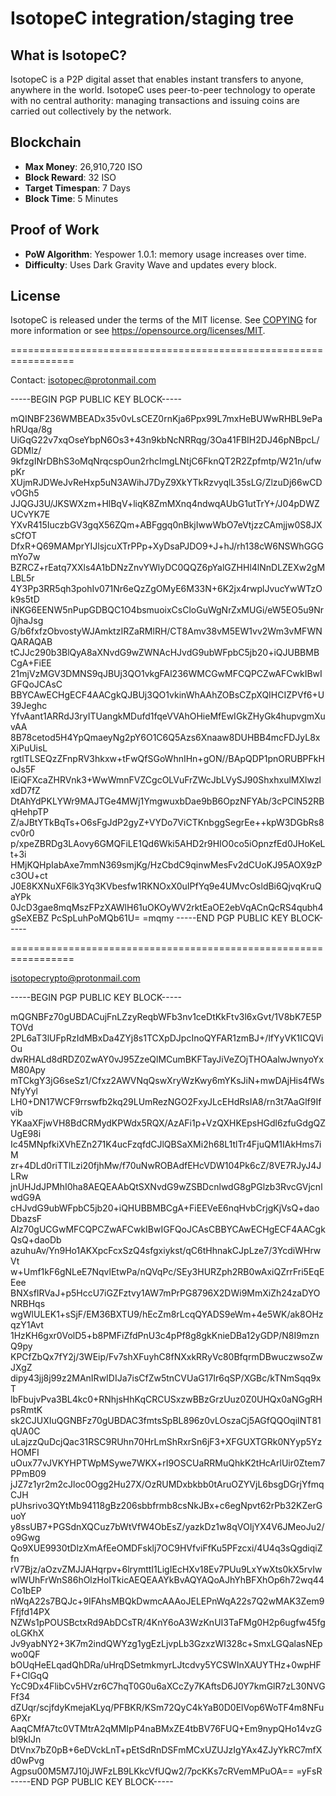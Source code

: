 IsotopeC integration/staging tree
==================================

What is IsotopeC?
--------------------
IsotopeC is a P2P digital asset that enables instant transfers to anyone, anywhere 
in the world.  IsotopeC uses peer-to-peer technology to operate with no central 
authority: managing transactions and issuing coins are carried out collectively 
by the network.

Blockchain
----------
- **Max Money**: 26,910,720 ISO
- **Block Reward**: 32 ISO
- **Target Timespan**: 7 Days
- **Block Time**: 5 Minutes

Proof of Work
-------------
- **PoW Algorithm**: Yespower 1.0.1: memory usage increases over time.
- **Difficulty**: Uses Dark Gravity Wave and updates every block.

License
-------
IsotopeC is released under the terms of the MIT license. See 
[COPYING](COPYING) for more information or see https://opensource.org/licenses/MIT.


=================================================================

Contact: isotopec@protonmail.com

-----BEGIN PGP PUBLIC KEY BLOCK-----

mQINBF236WMBEADx35v0vLsCEZ0rnKja6Ppx99L7mxHeBUWwRHBL9ePahRUqa/8g
UiGqG22v7xqOseYbpN6Os3+43n9kbNcNRRqg/3Oa41FBIH2DJ46pNBpcL/GDMlz/
9kfzgINrDBhS3oMqNrqcspOun2rhcImgLNtjC6FknQT2R2Zpfmtp/W21n/ufwpKr
XUjmRJDWeJvReHxp5uN3AWihJ7DyZ9XkYTkRzvyqlL35sLG/ZlzuDj66wCDvOGh5
JJQGJ3U/JKSWXzm+HlBqV+liqK8ZmMXnq4ndwqAUbG1utTrY+/J04pDWZUCvYK7E
YXvR415IuczbGV3gqX56ZQm+ABFggq0nBkjIwwWbO7eVtjzzCAmjjw0S8JXsCfOT
DfxR+Q69MAMprYIJlsjcuXTrPPp+XyDsaPJDO9+J+hJ/rh138cW6NSWhGGGmYo7w
BZRCZ+rEatq7XXls4A1bDNzZnvYWlyDC0QQZ6pYalGZHHl4lNnDLZEXw2gMLBL5r
4Y3Pp3RR5qh3pohIv071Nr6eQzZgOMyE6M33N+6K2jx4rwplJvucYwWTzOk9s5tD
iNKG6EENW5nPupGDBQC1O4bsmuoixCsCloGuWgNrZxMUGi/eW5EO5u9Nr0jhaJsg
G/b6fxfzObvostyWJAmktzIRZaRMlRH/CT8Amv38vM5EW1vv2Wm3vMFWNQARAQAB
tCJJc290b3BlQyA8aXNvdG9wZWNAcHJvdG9ubWFpbC5jb20+iQJUBBMBCgA+FiEE
21mjVzMGV3DMNS9qJBUj3QO1vkgFAl236WMCGwMFCQPCZwAFCwkIBwIGFQoJCAsC
BBYCAwECHgECF4AACgkQJBUj3QO1vkinWhAAhZOBsCZpXQIHCIZPVf6+U39Jeghc
YfvAant1ARRdJ3ryITUangkMDufd1fqeVVAhOHieMfEwIGkZHyGk4hupvgmXuvAA
8B78cetod5H4YpQmaeyNg2pY6O1C6Q5Azs6Xnaaw8DUHBB4mcFDJyL8xXiPuUisL
rgtlTLSEQzZFnpRV3hkxw+tFwQfSGoWhnIHn+gON//BApQDP1pnORUBPFkHoJs5F
IEiQFXcaZHRVnk3+WwWmnFVZCgcOLVuFrZWcJbLVySJ90ShxhxulMXlwzlxdD7fZ
DtAhYdPKLYWr9MAJTGe4MWj1YmgwuxbDae9bB6OpzNFYAb/3cPClN52RBqHehpTP
Z/aJBtYTkBqTs+O6sFgJdP2gyZ+VYDo7ViCTKnbggSegrEe++kpW3DGbRs8cv0r0
p/xpeZBRDg3LAovy6GMQFiLE1Qd6Wki5AHD2r9HIO0co5iOpnzfEd0JHoKeLt+3i
HMjKQHpIabAxe7mmN369smjKg/HzCbdC9qinwMesFv2dCUoKJ95AOX9zPc3OU+ct
J0E8KXNuXF6lk3Yq3KVbesfw1RKNOxX0uIPfYq9e4UMvcOsldBi6QjvqKruQaYPk
0JcD3gae8mqMszFPzXAWlH61uOKOyWV2rktEaOE2ebVqACnQcRS4qubh4gSeXEBZ
PcSpLuhPoMQb61U=
=mqmy
-----END PGP PUBLIC KEY BLOCK-----

=================================================================

isotopecrypto@protonmail.com

-----BEGIN PGP PUBLIC KEY BLOCK-----

mQGNBFz70gUBDACujFnLZzyReqbWFb3nv1ceDtKkFtv3l6xGvt/1V8bK7E5PTOVd
2PL6aT3lUFpRzIdMBxDa4ZYj8s1TCXpDJpcInoQYFAR1zmBJ+/lfYyVK1ICQViOu
dwRHALd8dRDZ0ZwAY0vJ95ZzeQlMCumBKFTayJiVeZOjTHOAalwJwnyoYxM80Apy
mTCkgY3jG6seSz1/Cfxz2AWVNqQswXryWzKwy6mYKsJiN+mwDAjHis4fWsNfyYyl
LH0+DN17WCF9rrswfb2kq29LUmRezNGO2FxyJLcEHdRsIA8/rn3t7AaGlf9Ifvib
YKaaXFjwVH8BdCRMydKPWdx5RQX/AzAFi1p+VzQXHKEpsHGdl6zfuGdgQZUgE98i
Ic45MNpfkiXVhEZn271K4ucFzqfdCJlQBSaXMi2h68L1tlTr4FjuQM1IAkHms7iM
zr+4DLd0riTTlLzi20fjhMw/f70uNwROBAdfEHcVDW104Pk6cZ/8VE7RJyJ4JLRw
jnUHJdJPMhI0ha8AEQEAAbQtSXNvdG9wZSBDcnlwdG8gPGlzb3RvcGVjcnlwdG9A
cHJvdG9ubWFpbC5jb20+iQHUBBMBCgA+FiEEVeE6nqHvbCrjgKjVsQ+daoDbazsF
Alz70gUCGwMFCQPCZwAFCwkIBwIGFQoJCAsCBBYCAwECHgECF4AACgkQsQ+daoDb
azuhuAv/Yn9Ho1AKXpcFcxSzQ4sfgxiykst/qC6tHhnakCJpLze7/3YcdiWHrwVt
w+Umf1kF6gNLeE7NqvlEtwPa/nQVqPc/SEy3HURZph2RB0wAxiQZrrFri5EqEEee
BNXsfIRVaJ+p5HccU7iGZFztvy1AW7mPrPG8796X2DWi9MmXiZh24zaDYONRBHqs
wgWlULEK1+sSjF/EM36BXTU9/hEcZm8rLcqQYADS9eWm+4e5WK/ak8OHzqzY1Avt
1HzKH6gxr0VolD5+b8PMFiZfdPnU3c4pPf8g8gkKnieDBa12yGDP/N8I9mznQ9py
KPCfZbQx7fY2j/3WEip/Fv7shXFuyhC8fNXxkRRyVc80BfqrmDBwuczwsoZwJXgZ
dipy43jj8j99z2MAnIRwIDIJa7isCfZw5tnCVUaG17Ir6qSP/XGBc/kTNmSqq9xT
lbFbujvPva3BL4kc0+RNhjsHhKqCRCUSxzwBBzGrzUuz0Z0UHQx0aNGgRHpsRmtK
sk2CJUXIuQGNBFz70gUBDAC3fmtsSpBL896z0vLOszaCj5AGfQQOqiINT81qUA0C
uLajzzQuDcjQac31RSC9RUhn70HrLmShRxrSn6jF3+XFGUXTGRk0NYyp5YzHOMFI
uOux77vJVKYHPTWpMSywe7WKX+rI9OSCUaRRMuQhkK2tHcArlUir0Ztem7PPmB09
jJZ7z1yr2m2cJloc0Ogg2Hu27X/OzRUMDxbkbb0tAruOZYVjL6bsgDGrjYfmqCJH
pUhsrivo3QYtMb94118gBz206sbbfrmb8csNkJBx+c6egNpvt62rPb32KZerGuoY
y8ssUB7+PGSdnXQCuz7bWtVfW4ObEsZ/yazkDz1w8qVOIjYX4V6JMeoJu2/o9Gwg
Qo9XUE9930tDlzXmAfEeOMDFsklj7OC9HVfviFfKu5PFzcxi/4U4q3sQgdiqiZfn
rV7Bjz/aOzvZMJJAHqrpv+6lrymttI1LigIEcHXv18Ev7PUu9LxYwXts0kX5rvIw
wlWUhFrWnS86hOlzHoITkicAEQEAAYkBvAQYAQoAJhYhBFXhOp6h72wq44Co1bEP
nWqA22s7BQJc+9IFAhsMBQkDwmcAAAoJELEPnWqA22s7Q2wMAK3Zem9Ffjfd14PX
NZWs1pPOUSBctxRd9AbDCsTR/4KnY6oA3WzKnUI3TaFMg0H2p6ugfw45fgoLGKhX
Jv9yabNY2+3K7m2indQWYzg1ygEzLjvpLb3GzxzWI328c+SmxLGQalasNEpwo0QF
bOUqHeELqadQhDRa/uHrqDSetmkmyrLJtcdvy5YCSWInXAUYTHz+0wpHFF+ClGqQ
YcC9Dx4FlibCv5HVzr6C7hqT0G0u6aXCcZy7KAftsD6J0Y7kmGlR7zL30NVGFf34
dZUqr/scjfdyKmejaKLyq/PFBKR/KSm72QyC4kYaB0D0ElVop6WoTF4m8NFu6PXr
AaqCMfA7tc0VTMtrA2qMMIpP4naBMxZE4tbBV76FUQ+Em9nypQHo14vzGbl9kIJn
DtVnx7bZ0pB+6eDVckLnT+pEtSdRnDSFmMCxUZUJzIgYAx4ZJyYkRC7mfXd0wPvg
Agpsu00M5M7J10jJWFzLB9LKkcVfUQw2/7pcKKs7cRVemMPuOA==
=yFsR
-----END PGP PUBLIC KEY BLOCK-----
